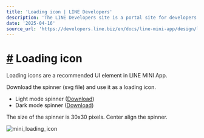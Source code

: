 ```yaml
---
title: 'Loading icon | LINE Developers'
description: 'The LINE Developers site is a portal site for developers. It contains documents and tools that will help you use our various developer products. Creating LINE Login and Messaging API applications and services has never been easier!'
date: '2025-04-16'
source_url: 'https://developers.line.biz/en/docs/line-mini-app/design/loading-icon/'
---
```


# [#](#page-title) Loading icon

Loading icons are a recommended UI element in LINE MINI App.

Download the spinner (svg file) and use it as a loading icon.

- Light mode spinner ([Download](../../../../media/line-mini-app/LINE_spinner_light.svg.md))
- Dark mode spinner ([Download](../../../../media/line-mini-app/LINE_spinner_dark.svg.md))

The size of the spinner is 30x30 pixels. Center align the spinner.

![mini_loading_icon](/assets/img/mini_loading_icon.f63fcaf4.png)
